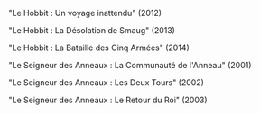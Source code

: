 "Le Hobbit : Un voyage inattendu" (2012)

"Le Hobbit : La Désolation de Smaug" (2013)

"Le Hobbit : La Bataille des Cinq Armées" (2014)





"Le Seigneur des Anneaux : La Communauté de l'Anneau" (2001)

"Le Seigneur des Anneaux : Les Deux Tours" (2002)

"Le Seigneur des Anneaux : Le Retour du Roi" (2003)